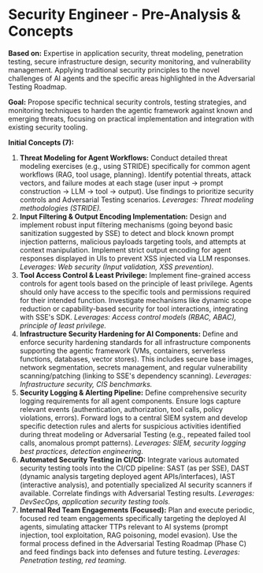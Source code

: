 # Security Engineer - Pre-Analysis & Concepts

**Based on:** Expertise in application security, threat modeling, penetration testing, secure infrastructure design, security monitoring, and vulnerability management. Applying traditional security principles to the novel challenges of AI agents and the specific areas highlighted in the Adversarial Testing Roadmap.

**Goal:** Propose specific technical security controls, testing strategies, and monitoring techniques to harden the agentic framework against known and emerging threats, focusing on practical implementation and integration with existing security tooling.

**Initial Concepts (7):**

1.  **Threat Modeling for Agent Workflows:** Conduct detailed threat modeling exercises (e.g., using STRIDE) specifically for common agent workflows (RAG, tool usage, planning). Identify potential threats, attack vectors, and failure modes at each stage (user input -> prompt construction -> LLM -> tool -> output). Use findings to prioritize security controls and Adversarial Testing scenarios. *Leverages: Threat modeling methodologies (STRIDE).*
2.  **Input Filtering & Output Encoding Implementation:** Design and implement robust input filtering mechanisms (going beyond basic sanitization suggested by SSE) to detect and block known prompt injection patterns, malicious payloads targeting tools, and attempts at context manipulation. Implement strict output encoding for agent responses displayed in UIs to prevent XSS injected via LLM responses. *Leverages: Web security (Input validation, XSS prevention).*
3.  **Tool Access Control & Least Privilege:** Implement fine-grained access controls for agent tools based on the principle of least privilege. Agents should only have access to the specific tools and permissions required for their intended function. Investigate mechanisms like dynamic scope reduction or capability-based security for tool interactions, integrating with SSE's SDK. *Leverages: Access control models (RBAC, ABAC), principle of least privilege.*
4.  **Infrastructure Security Hardening for AI Components:** Define and enforce security hardening standards for all infrastructure components supporting the agentic framework (VMs, containers, serverless functions, databases, vector stores). This includes secure base images, network segmentation, secrets management, and regular vulnerability scanning/patching (linking to SSE's dependency scanning). *Leverages: Infrastructure security, CIS benchmarks.*
5.  **Security Logging & Alerting Pipeline:** Define comprehensive security logging requirements for all agent components. Ensure logs capture relevant events (authentication, authorization, tool calls, policy violations, errors). Forward logs to a central SIEM system and develop specific detection rules and alerts for suspicious activities identified during threat modeling or Adversarial Testing (e.g., repeated failed tool calls, anomalous prompt patterns). *Leverages: SIEM, security logging best practices, detection engineering.*
6.  **Automated Security Testing in CI/CD:** Integrate various automated security testing tools into the CI/CD pipeline: SAST (as per SSE), DAST (dynamic analysis targeting deployed agent APIs/interfaces), IAST (interactive analysis), and potentially specialized AI security scanners if available. Correlate findings with Adversarial Testing results. *Leverages: DevSecOps, application security testing tools.*
7.  **Internal Red Team Engagements (Focused):** Plan and execute periodic, focused red team engagements specifically targeting the deployed AI agents, simulating attacker TTPs relevant to AI systems (prompt injection, tool exploitation, RAG poisoning, model evasion). Use the formal process defined in the Adversarial Testing Roadmap (Phase C) and feed findings back into defenses and future testing. *Leverages: Penetration testing, red teaming.* 